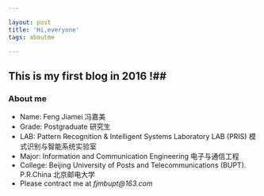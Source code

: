```yaml
---

layout: post
title: 'Hi,everyone'
tags: aboutme

---
```


## This is my first blog in 2016 !##

### About me  ###
 - Name: Feng Jiamei  冯嘉美
 - Grade: Postgraduate  研究生
 - LAB:  Pattern Recognition & Intelligent Systems Laboratory LAB (PRIS)  模式识别与智能系统实验室
 - Major: Information and Communication Engineering   电子与通信工程
 - College: Beijing University of Posts and Telecommunications (BUPT). P.R.China  北京邮电大学
 - Please contract me at _fjmbupt@163.com_
